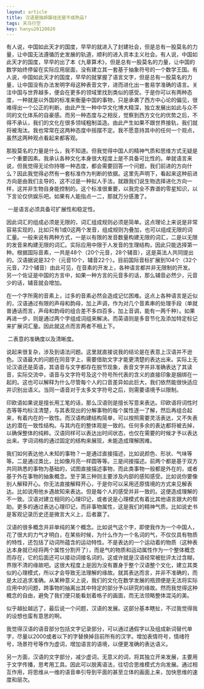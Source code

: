 ```yaml
---
layout: article
title: 汉语是独辟蹊径还是不成熟品?
tags: 天马行空
key: hanyu20120820
---
```


有人说，中国如此天才的国度，早早的就进入了封建社会，但是总有一股莫名的力量，让中国无法遵循历史发展的轨道，顺利的进入资本主义社会。有人说，中国如此天才的国度，早早的出了本《九章算术》，但是总有一股莫名的力量，让中国的数学始终停留在实际应用层面，没有建立其一套基于抽象符号的一个数学王国。<!--more-->有人说，中国如此天才的国度，早早的就掌握了语言文字，但是总有一股莫名的力量，让中国没有办法发明字母这种表音文字，进而进化出一套易学准确的语言。关注中国与世界越多，便会在更多的领域里找到类似的感受。于是你可以有两种态度，一种就是以外国的标准来衡量中国的事物，只是承袭了西方中心论的偏见，很难得出一个公正的判断。由此产生一种中华文化博大精深，独立发展出如此与众不同的文化体系的自豪感。而另一种态度与之相反，觉察到西方文化的优势之后，不得不承认，我们的文化在很多领域粗制滥造。由此产生如果不跟世界接轨，我们就将被淘汰。我也常常在这两种态度中摇摆不定。我不愿意持其中的任何一个观点，虽然这两种观点看起来都客观。

​    那股莫名的力量是什么，我不知道。但我觉得中国人的精神气质和思维方式无疑是一个重要因素。我承认各种文化本身很大程度上是不具备可比性的。单就语言来说，但我觉得无论你持哪一种态度，都会需要回答一个问题，我们前进的方向什么？因此我觉得必然有一套标准作为判断的依据。这里先声明下，看起来这种前进方向是由我们主导的，这不过是一种拟人手法，就跟我们说生物选择进化方向一样，这并非生物自身能控制的。这个标准很重要，以我完全不靠谱的零星知识，以下言论仅供娱乐吧。如果有人能指点一二，那就万分感激了。

​    一是语言必须具备可扩展性和稳定性。

​    因此词汇的组成必须是无限的，词汇组成规则必须是简单。这点理论上来说是非常容易实现的，比如只有1或0这两个发音，组成规则为叠加，也可以组成无限的词汇量。一般来说有两种方式，一是以有限的发音数量构建无限的词汇，二是以无限的发音来构建无限的词汇。实际应用中限于人发音的生理结构，因此只能选择第一种。根据国际音素，一共是48个（20个元音，28个辅音），这是英法人共同提出的。汉语据说是32个（元音10个，辅音22个）。目前国际音标扩展到104个（32个元音，72个辅音）由此可见，在音素的开发上，各种语言都并非无限制的开发。另一个佐证是中国的方言中，如果一种方言的元音多的话，那么辅音必然少，元音少的话，辅音就会增加。

​    在一个字所需的音素上，过多的音素必然会造成记忆困难。这点上各种语言是近似的，汉语通过有限的声母和韵母，加上声调，作为对几个音素串的处理手段（单就普通话而言，声母和韵母的组合差不多四百多，加上音调，能有一两千种）。如果再进一步，则是通过两个字组成词组来解决。而英语则是多音节化及添加特定标记来扩展词汇量。因此就这点而言两者不相上下。

​    二表意的准确度以及清晰度。

​    说起来很复杂，涉及到语法问题。这里就直接说我的结论是在表意上汉语并不逊色。汉语最大的问题在同音字上，需要借助文字才能更清楚的表达出来。实际上无论汉语还是英语，其语音与文字都存在脱节现象，表音文字并非准确表达了其读音，实际交流中，语音与文字符号及这个符号所代表的含义的直接印象是捆绑在一起的。这也可以解释为什么尽管每个人的口音差异如此巨大，我们依然能很快适应并识别出语义。当同一语音对于太多文字符号之后，则需要语境予以限制。

​    印欧语如果说是擅长用工笔的话，那么汉语则是擅长写意来表达。印欧语将词性时态等等均标注清楚，与其表现出的分解事物的每个属性逐一了解，然后再组合起来，有着内在的一致性。而汉语构建结构简单，可以按照需要灵活表达，又不失表达的潜在一致性结构。与其内在的整体观是一致的。任何多余的表达都将被去掉，以确保整体的纯粹。汉语同样可以表达出时间状态，也仅在需要的时候才予以表达出来。字词词格的通过固定的结构来展现，未能造成理解困难。

​    我们如何表达他人未知的事物？一是通过直接描述，比如说颜色、形状、气味等等。二是通过类比，比如像月亮一样圆等等。三是间接描述。前两个都是基于双方共同熟悉的事物为基础的，试图直接描述事物，而此类事物一般都是外在的，或者基于外在事物的抽象概念。至于第三种则主要涉及内部的感知感受。比如说你要像别人解释开心。你无法直接解释开心，于是你可以采用还原情境的方式来见解表达。比如说用他乡遇故知来表达。但是每个人的感受并非一致的。这便造成理解的不一致。汉语对建立相同的心理印记，或者说是心理模式有着比其他语言跟大的帮助。更多的通过表达心理印记，而非事物属性，这是我们的精神气质。比如说史书是客观记录历史还是微言大义上，后者赢了。

​    汉语的很多概念并非单纯的某个概念。比如说气这个字，即使我作为一个中国人，花了很大的力气才明白，在某些时候，为什么作为一个名词的气，不仅仅具有物质的特性，还包括了动词所蕴含的运动特性。不是表达的一个运动着的物质（这种表达本身就已经将两个属性分割开了），而是气的物质和运动属性作为一个整体概念而存在，它的后面还可以接动词接名词的。这或许就是汉语经常被批评太过含糊，界限不清的缘故吧。这很大程度上是因为没有置身于整个汉语整个文化，建立其类似的心理模式，所以才会导致无法理解的缘故。就其表达而言，并非不准确的，而是太过追求准确。从某种意义上说，我们的文化在数学发展的瓶颈便是无法将实际应用中的问题，跨事物的抽离出其中特定的部分予以研究的缘故。然而我觉得这种概念的自由，避免了我们便只能看划着格子的画面，而无法领略整体混沌的美。

​    似乎越扯越远了，最后说一个问题，汉语的发展。这部分基本瞎扯，不过我觉得我的设想也蛮有意思的啊。

​    我觉得汉语的语音部分包括文字记录部分，可以通过通假字以及组成新词替代单字，尽量以2000或者以下的字替换掉目前所有的汉字。增加表情符号，情绪符号，场景符号等作为虚词，增加语言的语境，以便更准确的表达语义。

​    另一方面，汉语的文字部分，减少虚词，无意义的词，将其独立开来发展，主要用于文字传播，思考用工具。因此可以脱离语法，往切合思维模式方向发展。通过相互作用，将思维从一维的语音串引导到平面的甚至立体的画面上来，加快思维的速度和层次。